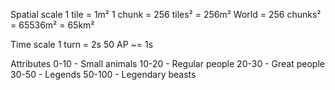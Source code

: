 Spatial scale
1 tile = 1m²
1 chunk = 256 tiles² = 256m²
World = 256 chunks² = 65536m² = 65km²

Time scale
1 turn = 2s
50 AP ~= 1s

Attributes
0-10 - Small animals
10-20 - Regular people
20-30 - Great people
30-50 - Legends
50-100 - Legendary beasts
